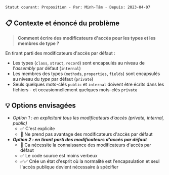 ```text
Statut courant: Proposition - Par: Minh-Tâm - Depuis: 2023-04-07
```

## 📋 Contexte et énoncé du problème
> **Comment écrire des modificateurs d'accès pour les types et les membres de type ?**

En tirant parti des modificateurs d'accès par défaut :
* Les types (`class`, `struct`, `record`) sont encapsulés au niveau de l'_assembly_ par défaut (`internal`)
* Les membres des types (`methods`, `properties`, `fields`) sont encapsulés au niveau du _type_ par défaut (`private`)
* Seuls quelques mots-clés `public` et `internal` doivent être écrits dans les fichiers - et occasionnellement quelques mots-clés `private`

## 💡 Options envisagées
* _Option 1 : en explicitant tous les modificateurs d'accès (private, internal, public)_
  * ✅ C'est explicite
  * 🚫 Ne prend pas avantage des modificateurs d'accès par défaut
* **_Option 2 : en tirant parti des modificateurs d'accès par défaut_**
  * 🚫 Ca nécessite la connaissance des modificateurs d'accès par défaut
  * ✅ Le code source est moins verbeux
  * ✅✅ Crée un état d'esprit où la normalité est l'encapsulation et seul l'accès publique devient nécessaire à spécifier
